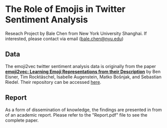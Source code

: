 # The Role of Emojis in Twitter Sentiment Analysis

Reseach Project by Bale Chen from New York University Shanghai. If interested, please contact via email (bale.chen@nyu.edu)

## Data

The emoji2vec twitter sentiment analysis data is originally from the paper [**emoji2vec: Learning Emoji Representations from their Description**](https://arxiv.org/pdf/1609.08359.pdf) by Ben Eisner, Tim Rocktäschel, Isabelle Augenstein, Matko Bošnjak, and Sebastian Riedel. Their repository can be accessed [here](https://github.com/uclnlp/emoji2vec).

## Report

As a form of dissemination of knowledge, the findings are presented in from of an academic report. Please refer to the "Report.pdf" file to see the complete paper. 

